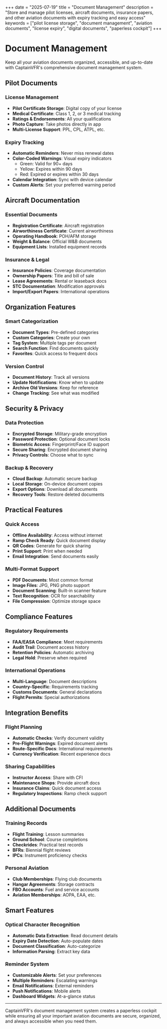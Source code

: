 +++
date = "2025-07-19"
title = "Document Management"
description = "Store and manage pilot licenses, aircraft documents, insurance papers, and other aviation documents with expiry tracking and easy access"
keywords = ["pilot license storage", "document management", "aviation documents", "license expiry", "digital documents", "paperless cockpit"]
+++

# Document Management

Keep all your aviation documents organized, accessible, and up-to-date with CaptainVFR's comprehensive document management system.

## Pilot Documents

### License Management
- **Pilot Certificate Storage**: Digital copy of your license
- **Medical Certificate**: Class 1, 2, or 3 medical tracking
- **Ratings & Endorsements**: All your qualifications
- **Photo Capture**: Take photos directly in app
- **Multi-License Support**: PPL, CPL, ATPL, etc.

### Expiry Tracking
- **Automatic Reminders**: Never miss renewal dates
- **Color-Coded Warnings**: Visual expiry indicators
  - Green: Valid for 90+ days
  - Yellow: Expires within 90 days  
  - Red: Expired or expires within 30 days
- **Calendar Integration**: Sync with device calendar
- **Custom Alerts**: Set your preferred warning period

## Aircraft Documentation

### Essential Documents
- **Registration Certificate**: Aircraft registration
- **Airworthiness Certificate**: Current airworthiness
- **Operating Handbook**: POH/AFM storage
- **Weight & Balance**: Official W&B documents
- **Equipment Lists**: Installed equipment records

### Insurance & Legal
- **Insurance Policies**: Coverage documentation
- **Ownership Papers**: Title and bill of sale
- **Lease Agreements**: Rental or leaseback docs
- **STC Documentation**: Modification approvals
- **Import/Export Papers**: International operations

## Organization Features

### Smart Categorization
- **Document Types**: Pre-defined categories
- **Custom Categories**: Create your own
- **Tag System**: Multiple tags per document
- **Search Function**: Find documents quickly
- **Favorites**: Quick access to frequent docs

### Version Control
- **Document History**: Track all versions
- **Update Notifications**: Know when to update
- **Archive Old Versions**: Keep for reference
- **Change Tracking**: See what was modified

## Security & Privacy

### Data Protection
- **Encrypted Storage**: Military-grade encryption
- **Password Protection**: Optional document locks
- **Biometric Access**: Fingerprint/Face ID support
- **Secure Sharing**: Encrypted document sharing
- **Privacy Controls**: Choose what to sync

### Backup & Recovery
- **Cloud Backup**: Automatic secure backup
- **Local Storage**: On-device document copies
- **Export Options**: Download all documents
- **Recovery Tools**: Restore deleted documents

## Practical Features

### Quick Access
- **Offline Availability**: Access without internet
- **Ramp Check Ready**: Quick document display
- **QR Codes**: Generate for quick sharing
- **Print Support**: Print when needed
- **Email Integration**: Send documents easily

### Multi-Format Support
- **PDF Documents**: Most common format
- **Image Files**: JPG, PNG photo support
- **Document Scanning**: Built-in scanner feature
- **Text Recognition**: OCR for searchability
- **File Compression**: Optimize storage space

## Compliance Features

### Regulatory Requirements
- **FAA/EASA Compliance**: Meet requirements
- **Audit Trail**: Document access history
- **Retention Policies**: Automatic archiving
- **Legal Hold**: Preserve when required

### International Operations
- **Multi-Language**: Document descriptions
- **Country-Specific**: Requirements tracking
- **Customs Documents**: General declarations
- **Flight Permits**: Special authorizations

## Integration Benefits

### Flight Planning
- **Automatic Checks**: Verify document validity
- **Pre-Flight Warnings**: Expired document alerts
- **Route-Specific Docs**: International requirements
- **Currency Verification**: Recent experience docs

### Sharing Capabilities
- **Instructor Access**: Share with CFI
- **Maintenance Shops**: Provide aircraft docs
- **Insurance Claims**: Quick document access
- **Regulatory Inspections**: Ramp check support

## Additional Documents

### Training Records
- **Flight Training**: Lesson summaries
- **Ground School**: Course completions
- **Checkrides**: Practical test records
- **BFRs**: Biennial flight reviews
- **IPCs**: Instrument proficiency checks

### Personal Aviation
- **Club Memberships**: Flying club documents
- **Hangar Agreements**: Storage contracts
- **FBO Accounts**: Fuel and service accounts
- **Aviation Memberships**: AOPA, EAA, etc.

## Smart Features

### Optical Character Recognition
- **Automatic Data Extraction**: Read document details
- **Expiry Date Detection**: Auto-populate dates
- **Document Classification**: Auto-categorize
- **Information Parsing**: Extract key data

### Reminder System
- **Customizable Alerts**: Set your preferences
- **Multiple Reminders**: Escalating warnings
- **Email Notifications**: External reminders
- **Push Notifications**: Mobile alerts
- **Dashboard Widgets**: At-a-glance status

---

CaptainVFR's document management system creates a paperless cockpit while ensuring all your important aviation documents are secure, organized, and always accessible when you need them.